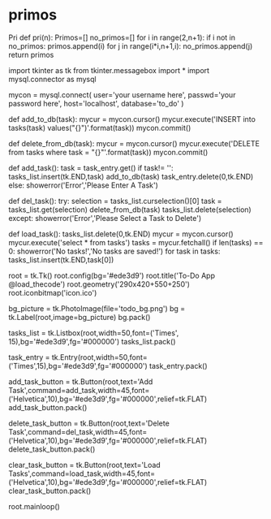 # primos
Pri
def pri(n):
  Primos=[]
  no_primos=[]
  for i in range(2,n+1):
    if i not in no_primos:
      primos.append(i)
    for j in range(i*i,n+1,i):
      no_primos.append(j)
  return primos

 
import tkinter as tk
from tkinter.messagebox import *
import mysql.connector as mysql

mycon = mysql.connect(
    user='your username here',
    passwd='your password here',
    host='localhost',
    database='to_do'
)

def add_to_db(task):
    mycur = mycon.cursor()
    mycur.execute('INSERT into tasks(task) values("{}")'.format(task))
    mycon.commit()

def delete_from_db(task):
    mycur = mycon.cursor()
    mycur.execute('DELETE from tasks where task = "{}"'.format(task))
    mycon.commit()

def add_task():
    task = task_entry.get()
    if task!= '':
        tasks_list.insert(tk.END,task)
        add_to_db(task)
        task_entry.delete(0,tk.END)
    else:
        showerror('Error','Please Enter A Task')

def del_task():
    try:
        selection = tasks_list.curselection()[0]
        task = tasks_list.get(selection)
        delete_from_db(task)
        tasks_list.delete(selection)
    except:
        showerror('Error','Please Select a Task to Delete')

def load_task():
    tasks_list.delete(0,tk.END)
    mycur = mycon.cursor()
    mycur.execute('select * from tasks')
    tasks = mycur.fetchall()
    if len(tasks) == 0:
        showerror('No tasks!','No tasks are saved!')
    for task in tasks:
        tasks_list.insert(tk.END,task[0])


root = tk.Tk()
root.config(bg='#ede3d9')
root.title('To-Do App @load_thecode')
root.geometry('290x420+550+250')
root.iconbitmap('icon.ico')

bg_picture = tk.PhotoImage(file='todo_bg.png')
bg = tk.Label(root,image=bg_picture)
bg.pack()

tasks_list = tk.Listbox(root,width=50,font=('Times', 15),bg='#ede3d9',fg='#000000')
tasks_list.pack()


task_entry = tk.Entry(root,width=50,font=('Times',15),bg='#ede3d9',fg='#000000')
task_entry.pack()


add_task_button = tk.Button(root,text='Add Task',command=add_task,width=45,font=('Helvetica',10),bg='#ede3d9',fg='#000000',relief=tk.FLAT)
add_task_button.pack()

delete_task_button = tk.Button(root,text='Delete Task',command=del_task,width=45,font=('Helvetica',10),bg='#ede3d9',fg='#000000',relief=tk.FLAT)
delete_task_button.pack()


clear_task_button = tk.Button(root,text='Load Tasks',command=load_task,width=45,font=('Helvetica',10),bg='#ede3d9',fg='#000000',relief=tk.FLAT)
clear_task_button.pack()



root.mainloop()
